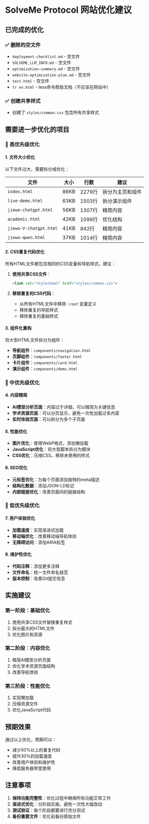 # SolveMe Protocol 网站优化建议

## 已完成的优化

### ✅ 删除的空文件
- `deployment-checklist.md` - 空文件
- `SOLVEME_LLM_INFO.md` - 空文件  
- `optimization-summary.md` - 空文件
- `website-optimization-plan.md` - 空文件
- `test.html` - 空文件
- `tr en.html` - less命令帮助文档（不应该在网站中）

### ✅ 创建共享样式
- 创建了 `styles/common.css` 包含所有共享样式

## 需要进一步优化的项目

### 🔧 高优先级优化

#### 1. 文件大小优化
以下文件过大，需要拆分或优化：

| 文件 | 大小 | 行数 | 建议 |
|------|------|------|------|
| `index.html` | 86KB | 2279行 | 拆分为主页和组件 |
| `live-demo.html` | 63KB | 1503行 | 拆分演示组件 |
| `jiewo-chatgpt.html` | 56KB | 1307行 | 精简内容 |
| `academic.html` | 42KB | 1099行 | 优化结构 |
| `jiewo-V-chatgpt.html` | 41KB | 842行 | 精简内容 |
| `jiewo-qwen.html` | 37KB | 1014行 | 精简内容 |

#### 2. CSS重复代码优化
所有HTML文件都包含相同的CSS变量和导航样式，建议：

1. **使用共享CSS文件**：
   ```html
   <link rel="stylesheet" href="styles/common.css">
   ```

2. **移除重复的CSS代码**：
   - 从所有HTML文件中移除 `:root` 变量定义
   - 移除重复的导航样式
   - 移除重复的基础样式

#### 3. 组件化重构
将大型HTML文件拆分为组件：

- **导航组件**：`components/navigation.html`
- **页脚组件**：`components/footer.html`
- **卡片组件**：`components/card.html`
- **演示组件**：`components/demo.html`

### 🔧 中优先级优化

#### 4. 内容精简
- **AI模型分析页面**：内容过于详细，可以精简为关键信息
- **学术资源页面**：可以分页显示，避免一次性加载过多内容
- **实时体验页面**：可以拆分为多个子页面

#### 5. 性能优化
- **图片优化**：使用WebP格式，添加懒加载
- **JavaScript优化**：将大型脚本拆分为模块
- **CSS优化**：压缩CSS，移除未使用的样式

#### 6. SEO优化
- **元标签优化**：为每个页面添加独特的meta描述
- **结构化数据**：添加JSON-LD标记
- **内部链接优化**：改善页面间的链接结构

### 🔧 低优先级优化

#### 7. 用户体验优化
- **加载速度**：实现渐进式加载
- **移动端优化**：改善移动端导航体验
- **无障碍访问**：添加ARIA标签

#### 8. 维护性优化
- **代码注释**：添加更多注释
- **文件命名**：统一文件命名规范
- **版本控制**：改善Git提交信息

## 实施建议

### 第一阶段：基础优化
1. 使用共享CSS文件替换重复样式
2. 拆分最大的HTML文件
3. 优化图片和资源

### 第二阶段：内容优化
1. 精简AI模型分析页面
2. 优化学术资源页面结构
3. 改善导航体验

### 第三阶段：性能优化
1. 实现懒加载
2. 压缩资源文件
3. 优化JavaScript代码

## 预期效果

通过以上优化，预期可以：
- 减少50%以上的重复代码
- 提升30%的加载速度
- 改善用户体验和维护性
- 降低服务器带宽使用

## 注意事项

1. **保持功能完整性**：优化过程中确保所有功能正常工作
2. **渐进式优化**：分阶段实施，避免一次性大幅改动
3. **测试验证**：每个阶段都要进行充分测试
4. **备份重要文件**：优化前备份原始文件 